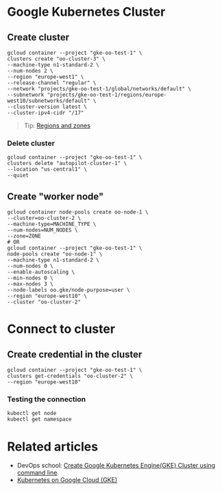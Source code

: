 # Google Kubernetes Cluster

## Create cluster

```shell
gcloud container --project "gke-oo-test-1" \
clusters create "oo-cluster-3" \
--machine-type n1-standard-2 \
--num-nodes 2 \
--region "europe-west1" \
--release-channel "regular" \
--network "projects/gke-oo-test-1/global/networks/default" \
--subnetwork "projects/gke-oo-test-1/regions/europe-west10/subnetworks/default" \
--cluster-version latest \
--cluster-ipv4-cidr "/17"
```

> Tip: [Regions and zones][vm_and_regio]

### Delete cluster

```shell
gcloud container --project "gke-oo-test-1" \
clusters delete "autopilot-cluster-1" \
--location "us-central1" \
--quiet
```

## Create "worker node"

```shell
gcloud container node-pools create oo-node-1 \
--cluster=oo-cluster-2 \
--machine-type=MACHINE_TYPE \
--num-nodes=NUM_NODES \
--zone=ZONE
# OR
gcloud container --project "gke-oo-test-1" \
node-pools create "oo-node-1" \
--machine-type n1-standard-2 \
--num-nodes 0 \
--enable-autoscaling \
--min-nodes 0 \
--max-nodes 3 \
--node-labels oo.gke/node-purpose=user \
--region "europe-west10" \
--cluster "oo-cluster-2"
```

# Connect to cluster

## Create credential in the cluster

```shell
gcloud container --project "gke-oo-test-1" \
clusters get-credentials "oo-cluster-2" \
--region "europe-west10"
```

### Testing the connection

```shell
kubectl get node
kubectl get namespace
```

# Related articles

* DevOps school: [Create Google Kubernetes Engine(GKE) Cluster using command line][devops_school]
* [Kubernetes on Google Cloud (GKE)][step_zero_gcp]

[devops_school]:<https://www.devopsschool.com/blog/create-google-kubernetes-enginegke-cluster-using-command-line/>

[step_zero_gcp]:<https://z2jh.jupyter.org/en/latest/kubernetes/google/step-zero-gcp.html>

[vm_and_regio]:<https://cloud.google.com/compute/docs/regions-zones/#available>